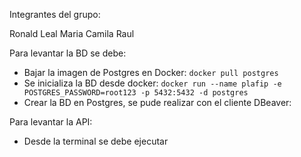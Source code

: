 Integrantes del grupo:

Ronald Leal
Maria Camila
Raul 

Para levantar la BD se debe:
- Bajar la imagen de Postgres en Docker: 
    ```docker pull postgres```
- Se inicializa la BD desde docker:
    ```docker run --name plafip -e POSTGRES_PASSWORD=root123 -p 5432:5432 -d postgres```
- Crear la BD en Postgres, se pude realizar con el cliente DBeaver: 


Para levantar la API:
- Desde la terminal se debe ejecutar 